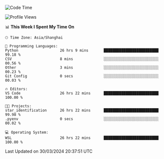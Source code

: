 <!--START_SECTION:waka-->
![Code Time](http://img.shields.io/badge/Code%20Time-1%2C587%20hrs%2053%20mins-blue)

![Profile Views](http://img.shields.io/badge/Profile%20Views-0-blue)

📊 **This Week I Spent My Time On** 

```text
🕑︎ Time Zone: Asia/Shanghai

💬 Programming Languages: 
Python                   26 hrs 9 mins       █████████████████████████   99.18 % 
CSV                      8 mins              ░░░░░░░░░░░░░░░░░░░░░░░░░   00.56 % 
Other                    3 mins              ░░░░░░░░░░░░░░░░░░░░░░░░░   00.23 % 
Git Config               0 secs              ░░░░░░░░░░░░░░░░░░░░░░░░░   00.03 % 

🔥 Editors: 
VS Code                  26 hrs 22 mins      █████████████████████████   100.00 % 

🐱‍💻 Projects: 
star_identification      26 hrs 22 mins      █████████████████████████   99.98 % 
.pyenv                   0 secs              ░░░░░░░░░░░░░░░░░░░░░░░░░   00.02 % 

💻 Operating System: 
WSL                      26 hrs 22 mins      █████████████████████████   100.00 % 
```


 Last Updated on 30/03/2024 20:37:51 UTC
<!--END_SECTION:waka-->